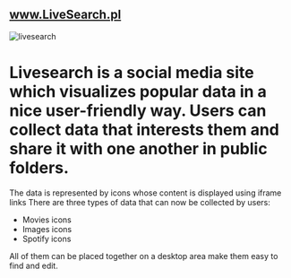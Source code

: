 ## www.LiveSearch.pl
![livesearch](https://media.giphy.com/media/0dOgFAIPsNgBXMqwtx/giphy.gif)

# Livesearch is a social media site which visualizes popular data in a nice user-friendly way. Users can collect data that interests them and share it with one another in public folders.

The data is represented by icons whose content is displayed using iframe links
There are three types of data that can now be collected by users:
- Movies icons
- Images icons
- Spotify icons

All of them can be placed together on a desktop area make them easy to find and edit.
